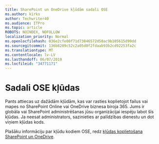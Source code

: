 ```yaml
---
title: SharePoint un OneDrive kļūdām sadali OSE
ms.author: kirks
author: Techwriter40
ms.audience: ITPro
ms.topic: article
ROBOTS: NOINDEX, NOFOLLOW
localization_priority: Normal
ms.openlocfilehash: 036e2cfe00f71d73846572d50ac9b105615d99dd
ms.sourcegitcommit: 136b8209c52c2a05d0f2fdaab93b2cd92253fa2c
ms.translationtype: MT
ms.contentlocale: lv-LV
ms.lasthandoff: 06/07/2019
ms.locfileid: "34771171"
---
```

# <a name="ose-sharing-errors"></a>Sadali OSE kļūdas

Pants attiecas uz dažādām kļūdām, kas var rasties koplietojot failus vai mapes no SharePoint Online vai OneDrive biznesa biroja 365. Jums ir globāla vai SharePoint administrēšanas jūsu organizācijai iespēju labot šīs kļūdas. Ja neesat administrators, sazinieties ar palīdzības dienestu un dot viņiem kļūdas kods.

Plašāku informāciju par kļūdu kodiem OSE, redz [kļūdas koplietošana SharePoint un OneDrive](https://docs.microsoft.com/sharepoint/sharepoint-onedrive-error-message).
